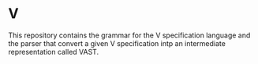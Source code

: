 # V

This repository contains the grammar for the V specification language and the parser that convert a given V specification intp an intermediate representation called VAST.
